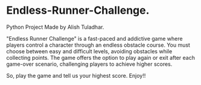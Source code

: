 # Endless-Runner-Challenge.
Python Project Made by Alish Tuladhar.

"Endless Runner Challenge" is a fast-paced and addictive game where players control a character through an endless obstacle course. You must choose between easy and difficult levels, avoiding obstacles while collecting points. The game offers the option to play again or exit after each game-over scenario, challenging players to achieve higher scores.

So, play the game and tell us your highest score. Enjoy!!
